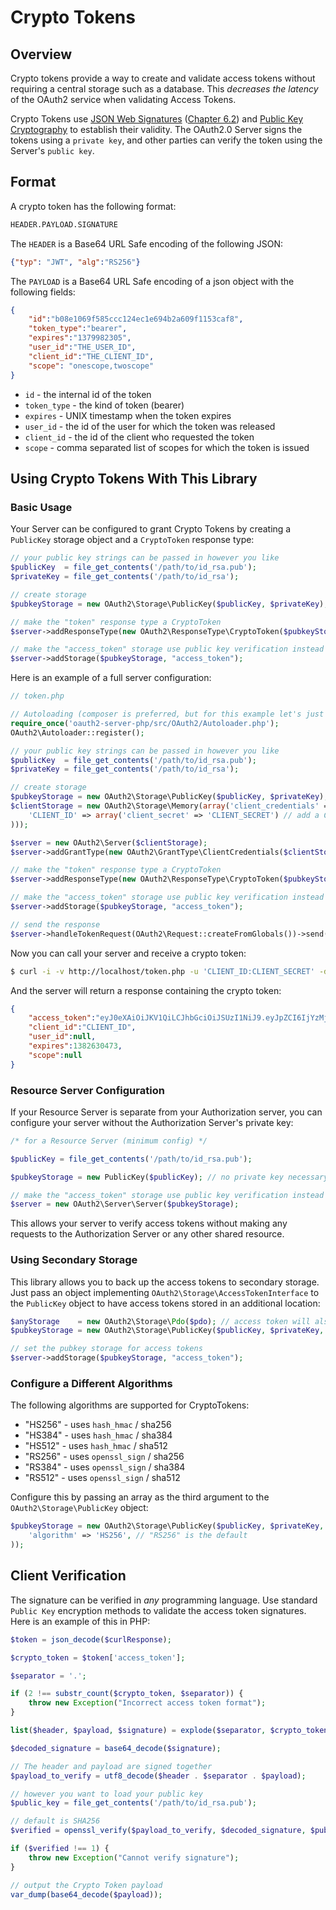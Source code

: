 # Crypto Tokens

## Overview

Crypto tokens provide a way to create and validate access tokens without requiring a central
storage such as a database. This *decreases the latency* of the OAuth2 service when validating
Access Tokens.

Crypto Tokens use [JSON Web Signatures](http://tools.ietf.org/html/draft-jones-json-web-signature-04)
([Chapter 6.2](http://tools.ietf.org/html/draft-jones-json-web-signature-04#section-6.2)) and
[Public Key Cryptography](http://en.wikipedia.org/wiki/Public-key_cryptography)
to establish their validity.  The OAuth2.0 Server signs the tokens using a `private key`, and other
parties can verify the token using the Server's `public key`.

## Format

A crypto token has the following format:

```bash
HEADER.PAYLOAD.SIGNATURE
```

The `HEADER` is a Base64 URL Safe encoding of the following JSON:

```json
{"typ": "JWT", "alg":"RS256"}
```

The `PAYLOAD` is a Base64 URL Safe encoding of a json object with the following fields:

```json
{
    "id":"b08e1069f585ccc124ec1e694b2a609f1153caf8",
    "token_type":"bearer",
    "expires":"1379982305",
    "user_id":"THE_USER_ID",
    "client_id":"THE_CLIENT_ID",
    "scope": "onescope,twoscope"
}
```

* `id` - the internal id of the token
* `token_type` - the kind of token (bearer)
* `expires` - UNIX timestamp when the token expires
* `user_id` - the id of the user for which the token was released
* `client_id` - the id of the client who requested the token
* `scope` - comma separated list of scopes for which the token is issued

## Using Crypto Tokens With This Library

### Basic Usage

Your Server can be configured to grant Crypto Tokens by creating a `PublicKey`
storage object and a `CryptoToken` response type:

```php
// your public key strings can be passed in however you like
$publicKey  = file_get_contents('/path/to/id_rsa.pub');
$privateKey = file_get_contents('/path/to/id_rsa');

// create storage
$pubkeyStorage = new OAuth2\Storage\PublicKey($publicKey, $privateKey);

// make the "token" response type a CryptoToken
$server->addResponseType(new OAuth2\ResponseType\CryptoToken($pubkeyStorage));

// make the "access_token" storage use public key verification instead of a database
$server->addStorage($pubkeyStorage, "access_token");
```

Here is an example of a full server configuration:
```php
// token.php

// Autoloading (composer is preferred, but for this example let's just do this)
require_once('oauth2-server-php/src/OAuth2/Autoloader.php');
OAuth2\Autoloader::register();

// your public key strings can be passed in however you like
$publicKey  = file_get_contents('/path/to/id_rsa.pub');
$privateKey = file_get_contents('/path/to/id_rsa');

// create storage
$pubkeyStorage = new OAuth2\Storage\PublicKey($publicKey, $privateKey); // public key storage
$clientStorage = new OAuth2\Storage\Memory(array('client_credentials' => array(
    'CLIENT_ID' => array('client_secret' => 'CLIENT_SECRET') // add a Client ID for testing
)));

$server = new OAuth2\Server($clientStorage);
$server->addGrantType(new OAuth2\GrantType\ClientCredentials($clientStorage)); // minimum config

// make the "token" response type a CryptoToken
$server->addResponseType(new OAuth2\ResponseType\CryptoToken($pubkeyStorage));

// make the "access_token" storage use public key verification instead of a database
$server->addStorage($pubkeyStorage, "access_token");

// send the response
$server->handleTokenRequest(OAuth2\Request::createFromGlobals())->send();
```

Now you can call your server and receive a crypto token:

```bash
$ curl -i -v http://localhost/token.php -u 'CLIENT_ID:CLIENT_SECRET' -d "grant_type=client_credentials"
```
And the server will return a response containing the crypto token:
```json
{
    "access_token":"eyJ0eXAiOiJKV1QiLCJhbGciOiJSUzI1NiJ9.eyJpZCI6IjYzMjIwNzg0YzUzODA3ZjVmZTc2Yjg4ZjZkNjdlMmExZTIxODlhZTEiLCJjbGllbnRfaWQiOiJUZXN0IENsaWVudCBJRCIsInVzZXJfaWQiOm51bGwsImV4cGlyZXMiOjEzODAwNDQ1NDIsInRva2VuX3R5cGUiOiJiZWFyZXIiLCJzY29wZSI6bnVsbH0.PcC4k8Q_etpU-J4yGFEuBUdeyMJhtpZFkVQ__sXpe78eSi7xTniqOOtgfWa62Y4sj5Npta8xPuDglH8Fueh_APZX4wGCiRE1P4nT4APQCOTbgcuCNXwjmP8znk9F76ID2WxThaMbmpsTTEkuyyUYQKCCdxlIcSbVvcLZUGKZ6-g",
    "client_id":"CLIENT_ID",
    "user_id":null,
    "expires":1382630473,
    "scope":null
}

```

### Resource Server Configuration

If your Resource Server is separate from your Authorization server, you can configure
your server without the Authorization Server's private key:

```php
/* for a Resource Server (minimum config) */

$publicKey = file_get_contents('/path/to/id_rsa.pub');

$pubkeyStorage = new PublicKey($publicKey); // no private key necessary

// make the "access_token" storage use public key verification instead of a database
$server = new OAuth2\Server\Server($pubkeyStorage);
```

This allows your server to verify access tokens without making any requests to the
Authorization Server or any other shared resource.

### Using Secondary Storage

This library allows you to back up the access tokens to secondary storage.  Just pass
an object implementing `OAuth2\Storage\AccessTokenInterface` to the `PublicKey` object
to have access tokens stored in an additional location:

```php
$anyStorage    = new OAuth2\Storage\Pdo($pdo); // access token will also be saved to PDO
$pubkeyStorage = new OAuth2\Storage\PublicKey($publicKey, $privateKey, array(), $anyStorage);

// set the pubkey storage for access tokens
$server->addStorage($pubkeyStorage, "access_token");
```

### Configure a Different Algorithms

The following algorithms are supported for CryptoTokens:

* "HS256" - uses `hash_hmac` / sha256
* "HS384" - uses `hash_hmac` / sha384
* "HS512" - uses `hash_hmac` / sha512
* "RS256" - uses `openssl_sign` / sha256
* "RS384" - uses `openssl_sign` / sha384
* "RS512" - uses `openssl_sign` / sha512

Configure this by passing an array as the third argument to the `OAuth2\Storage\PublicKey` object:

```php
$pubkeyStorage = new OAuth2\Storage\PublicKey($publicKey, $privateKey, array(
    'algorithm' => 'HS256', // "RS256" is the default
));
```

## Client Verification

The signature can be verified in *any* programming language.  Use standard
`Public Key` encryption methods to validate the access token signatures.  Here
is an example of this in PHP:

```php
$token = json_decode($curlResponse);

$crypto_token = $token['access_token'];

$separator = '.';

if (2 !== substr_count($crypto_token, $separator)) {
    throw new Exception("Incorrect access token format");
}

list($header, $payload, $signature) = explode($separator, $crypto_token);

$decoded_signature = base64_decode($signature);

// The header and payload are signed together
$payload_to_verify = utf8_decode($header . $separator . $payload);

// however you want to load your public key
$public_key = file_get_contents('/path/to/id_rsa.pub');

// default is SHA256
$verified = openssl_verify($payload_to_verify, $decoded_signature, $public_key, OPENSSL_ALGO_SHA256);

if ($verified !== 1) {
    throw new Exception("Cannot verify signature");
}

// output the Crypto Token payload
var_dump(base64_decode($payload));

```